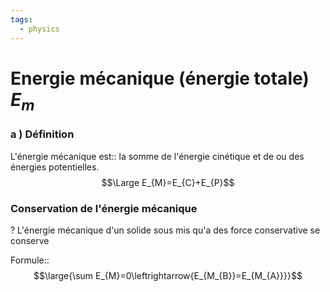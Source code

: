 ```yaml
---
tags:
  - physics
---
```

# Energie mécanique (énergie totale) $E_m$

### a ) Définition

L'énergie mécanique est:: la somme de l'énergie cinétique et de ou des énergies potentielles.$$\Large E_{M}=E_{C}+E_{P}$$

### Conservation de l'énergie mécanique
?
L'énergie mécanique d'un solide sous mis qu'a des force conservative se conserve


Formule::$$\large{\sum E_{M}=0\leftrightarrow{E_{M_{B}}=E_{M_{A}}}}$$
